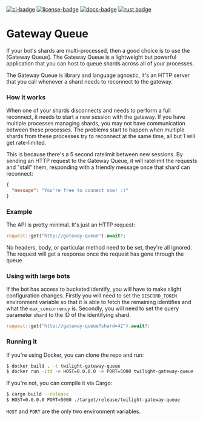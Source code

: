 [![ci-badge][]][ci] [![license-badge][]][license] [![docs-badge][]][docs] [![rust badge]][rust link]

# Gateway Queue

If your bot's shards are multi-processed, then a good choice is to use the
[Gateway Queue]. The Gateway Queue is a lightweight but powerful application
that you can host to queue shards across all of your processes.

The Gateway Queue is library and language agnostic, it's an HTTP server that you
call whenever a shard needs to reconnect to the gateway.

### How it works

When one of your shards disconnects and needs to perform a full reconnect, it
needs to start a new session with the gateway. If you have multiple processes
managing shards, you may not have communication between these processes. The
problems start to happen when multiple shards from these processes try to
reconnect at the same time, all but 1 will get rate-limited.

This is because there's a 5 second ratelimit between new sessions. By sending an
HTTP request to the Gateway Queue, it will ratelimit the requests and "stall"
them, responding with a friendly message once that shard can reconnect:

```json
{
  "message": "You're free to connect now! :)"
}
```

### Example

The API is pretty minimal. It's just an HTTP request:

```rust
reqwest::get("http://gateway-queue").await?;
```

No headers, body, or particular method need to be set, they're all ignored.
The request will get a response once the request has gone through the queue.

### Using with large bots

If the bot has access to bucketed identify, you will have to make slight
configuration changes. Firstly you will need to set the `DISCORD_TOKEN`
environment variable so that it is able to fetch the remaining identifies and what
the `max_concurrency` is. Secondly, you will need to set the query parameter
`shard` to the ID of the identifying shard.

```rust
reqwest::get("http://gateway-queue?shard=42").await?;
```

### Running it

If you're using Docker, you can clone the repo and run:

```sh
$ docker build . -t twilight-gateway-queue
$ docker run -itd -e HOST=0.0.0.0 -e PORT=5000 twilight-gateway-queue
```

If you're not, you can compile it via Cargo:

```sh
$ cargo build --release
$ HOST=0.0.0.0 PORT=5000 ./target/release/twilight-gateway-queue
```

`HOST` and `PORT` are the only two environment variables.

[ci-badge]: https://github.com/twilight-rs/gateway-queue/workflows/Test/badge.svg
[ci]: https://github.com/twilight-rs/gateway-queue/actions
[docs]: https://twilight-rs.github.io/chapter_3_services/section_5_gateway_queue.html
[docs-badge]: https://img.shields.io/badge/docs-online-5023dd.svg?style=flat-square
[license-badge]: https://img.shields.io/badge/license-ISC-blue.svg?style=flat-square
[license]: https://opensource.org/licenses/ISC
[LICENSE.md]: https://github.com/twilight-rs/gateway-queue/blob/master/LICENSE.md
[rust badge]: https://img.shields.io/badge/rust-1.44+-93450a.svg?style=flat-square
[rust link]: https://blog.rust-lang.org/2020/06/04/Rust-1.44.0.html
